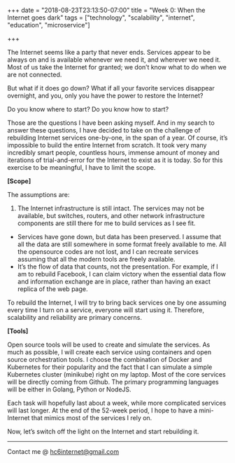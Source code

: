 +++
date = "2018-08-23T23:13:50-07:00"
title = "Week 0: When the Internet goes dark"
tags = ["technology", "scalability", "internet", "education", "microservice"]

+++

The Internet seems like a party that never ends. Services appear to be always on and is available whenever we need it, and wherever we need it. Most of us take the Internet for granted; we don’t know what to do when we are not connected.

But what if it does go down? What if all your favorite services disappear overnight, and you, only you have the power to restore the Internet?

Do you know where to start? Do you know how to start?

Those are the questions I have been asking myself. And in my search to answer these questions, I have decided to take on the challenge of rebuilding Internet services one-by-one, in the span of a year. Of course, it’s impossible to build the entire Internet from scratch. It took very many incredibly smart people, countless hours, immense amount of money and iterations of trial-and-error for the Internet to exist as it is today. So for this exercise to be meaningful, I have to limit the scope.

**[Scope]**

The assumptions are:

1. The Internet infrastructure is still intact. The services may not be available, but switches, routers, and other network infrastructure components are still there for me to build services as I see fit. 
* Services have gone down, but data has been preserved. I assume that all the data are still somewhere in some format freely available to me. All the opensource codes are not lost, and I can recreate services assuming that all the modern tools are freely available.
* It’s the flow of data that counts, not the presentation. For example, if I am to rebuild Facebook, I can claim victory when the essential data flow and information exchange are in place, rather than having an exact replica of the web page.

To rebuild the Internet, I will try to bring back services one by one assuming every time I turn on a service, everyone will start using it. Therefore, scalability and reliability are primary concerns.

**[Tools]**

Open source tools will be used to create and simulate the services. As much as possible, I will create each service using containers and open source orchestration tools. I choose the combination of Docker and Kubernetes for their popularity and the fact that I can simulate a simple Kubernetes cluster (minikube) right on my laptop. Most of the core services will be directly coming from Github. The primary programming languages will be either in Golang, Python or NodeJS.

Each task will hopefully last about a week, while more complicated services will last longer. At the end of the 52-week period, I hope to have a mini-Internet that mimics most of the services I rely on.

Now, let’s switch off the light on the Internet and start rebuilding it.

---
Contact me @ <hc6internet@gmail.com>
